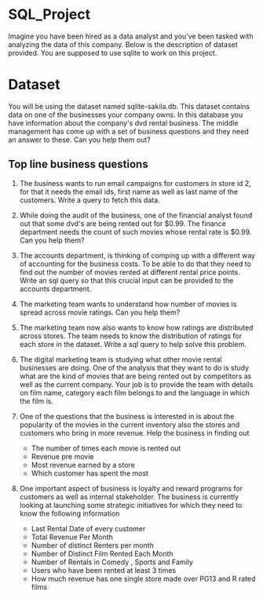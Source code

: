 # SQL_Project
Imagine you have been hired as a data analyst and you've been tasked with analyzing the data of this company. Below is the description of dataset provided. You are supposed to use sqlite to work on this project.

# Dataset

You will be using the dataset named sqlite-sakila.db. This dataset contains data on one of the businesses your company owns. In this database you have information about the company's dvd rental business. The middle management has come up with a set of business questions and they need an answer to these. Can you help them out?

## Top line business questions

1. The business wants to run email campaigns for customers in store id 2, for that it needs the email ids, first name as well as last name of the customers. Write a query to fetch this data.

2. While doing the audit of the business, one of the financial analyst found out that some dvd's are being rented out for $0.99. The finance department needs the count of such movies whose rental rate is $0.99. Can you help them?

3. The accounts department, is thinking of comping up with a different way of accounting for the business costs. To be able to do that they need to find out the number of movies rented at different rental price points. Write an sql query so that this crucial input can be provided to the accounts department.

4. The marketing team wants to understand how number of movies is spread across movie ratings. Can you help them?

5. The marketing team now also wants to know how ratings are distributed across stores. The team needs to know the distribution of ratings for each store in the dataset. Write a sql query to help solve this problem.

6. The digital marketing team is studying what other movie rental businesses are doing. One of the analysis that they want to do is study what are the kind of movies that are being rented out by competitors as well as the current company. Your job is to provide the team with details on film name, category each film belongs to and the language in which the film is.

7. One of the questions that the business is interested in is about the popularity of the movies in the current inventory also the stores and customers who bring in more revenue. Help the business in finding out
    - The number of times each movie is rented out
    - Revenue pre movie
    - Most revenue earned by a store
    - Which customer has spent the most

8. One important aspect of business is loyalty and reward programs for customers as well as internal stakeholder. The business is currently looking at launching some strategic initiatives for which they need to know the following information

    - Last Rental Date of every customer
    - Total Revenue Per Month
    - Number of distinct Renters per month
    - Number of Distinct Film Rented Each Month
    - Number of Rentals in Comedy , Sports and Family
    - Users who have been rented at least 3 times
    - How much revenue has one single store made over PG13 and R rated films
